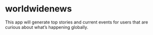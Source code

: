 # worldwidenews
This app will generate top stories and current events for users that are curious about what’s happening globally. 
